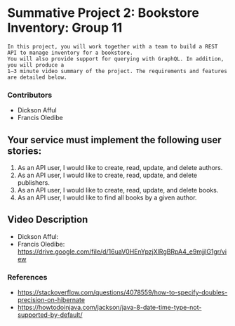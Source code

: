 # Summative Project 2: Bookstore Inventory: Group 11

```
In this project, you will work together with a team to build a REST API to manage inventory for a bookstore. 
You will also provide support for querying with GraphQL. In addition, you will produce a 
1–3 minute video summary of the project. The requirements and features are detailed below.
```

### Contributors
- Dickson Afful
- Francis Oledibe

## Your service must implement the following user stories:

1. As an API user, I would like to create, read, update, and delete authors.
2. As an API user, I would like to create, read, update, and delete publishers.
3. As an API user, I would like to create, read, update, and delete books.
4. As an API user, I would like to find all books by a given author.

## Video Description
- Dickson Afful: 
- Francis Oledibe: https://drive.google.com/file/d/16uaV0HEnYpzjXlRgBRpA4_e9mjjlG1gr/view

### References
- https://stackoverflow.com/questions/4078559/how-to-specify-doubles-precision-on-hibernate
- https://howtodoinjava.com/jackson/java-8-date-time-type-not-supported-by-default/